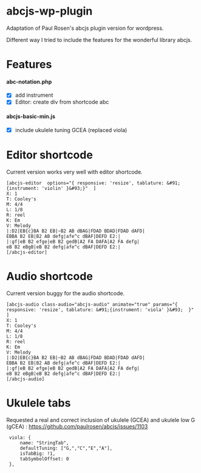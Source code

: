 # abcjs-wp-plugin
Adaptation of Paul Rosen's abcjs plugin version for wordpress.

Different way I tried to include the features for the wonderful library abcjs.

# Features

#### abc-notation.php
* [x] add instrument
* [x] Editor: create div from shortcode abc

#### abcjs-basic-min.js
* [x] include ukulele tuning GCEA (replaced viola)

# Editor shortcode
Current version works very well with editor shortcode.
````
[abcjs-editor  options="{ responsive: 'resize', tablature: &#91;{instrument: 'violin' }&#93;}"  ]
X: 1
T: Cooley's
M: 4/4
L: 1/8
R: reel
K: Em
V: Melody
|:D2|EB{c}BA B2 EB|~B2 AB dBAG|FDAD BDAD|FDAD dAFD|
EBBA B2 EB|B2 AB defg|afe^c dBAF|DEFD E2:|
|:gf|eB B2 efge|eB B2 gedB|A2 FA DAFA|A2 FA defg|
eB B2 eBgB|eB B2 defg|afe^c dBAF|DEFD E2:|
[/abcjs-editor]
````

# Audio shortcode
Current version buggy for the audio shortcode.
````
[abcjs-audio class-audio="abcjs-audio" animate="true" params="{ responsive: 'resize', tablature: &#91;{instrument: 'viola' }&#93;  }"  ]
X: 1
T: Cooley's
M: 4/4
L: 1/8
R: reel
K: Em
V: Melody
|:D2|EB{c}BA B2 EB|~B2 AB dBAG|FDAD BDAD|FDAD dAFD|
EBBA B2 EB|B2 AB defg|afe^c dBAF|DEFD E2:|
|:gf|eB B2 efge|eB B2 gedB|A2 FA DAFA|A2 FA defg|
eB B2 eBgB|eB B2 defg|afe^c dBAF|DEFD E2:|
[/abcjs-audio]
````

# Ukulele tabs

Requested a real and correct inclusion of ukulele (GCEA) and ukulele low G (gCEA) : https://github.com/paulrosen/abcjs/issues/1103

````
 viola: {
     name: "StringTab",
     defaultTuning: ["G,","C","E","A"],
     isTabBig: !1,
     tabSymbolOffset: 0
 },
````
